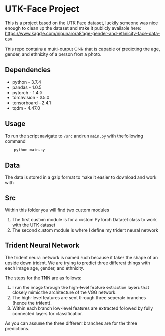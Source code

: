 # UTK-Face Project
This is a project based on the UTK Face dataset, luckily someone was nice enough to clean up the dataset
and make it publicly available here: https://www.kaggle.com/nipunarora8/age-gender-and-ethnicity-face-data-csv
<br>
<br>
This repo contains a multi-output CNN that is capable of predicting the age, gender, and ethnicity of a person from a photo.

## Dependencies
* python - 3.7.4
* pandas - 1.0.5
* pytorch - 1.4.0
* torchvision - 0.5.0
* tensorboard - 2.4.1
* tqdm - 4.47.0

## Usage
To run the script navigate to `/src` and run `main.py` with the following command

``` sh
    python main.py
```

## Data
The data is stored in a gzip format to make it easier to download and work with

## Src
Within this folder you will find two custom modules
1. The first custom module is for a custom PyTorch Dataset class to work with the UTK dataset
2. The second custom module is where I define my trident neural network

## Trident Neural Network
The trident neural network is named such because it takes the shape of an upside down trident.
We are trying to predict three different things with each image age, gender, and ethnicity.


The steps for the TNN are as follows:
1. I run the image through the high-level feature extraction layers that closely mimic the architecture of the VGG network.
2. The high-level features are sent through three seperate branches (hence the trident).
3. Within each branch low-level features are extracted followed by fully connected layers for classification.

As you can assume the three different branches are for the three predictions.

